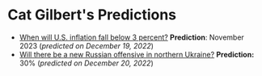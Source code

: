 # Cat Gilbert's Predictions

* [When will U.S. inflation fall below 3 percent?](prediction_inflation_december2022) 
  **Prediction**: November 2023 (*predicted on December 19, 2022*)
* [Will there be a new Russian offensive in northern Ukraine?](prediction_new_ukraine_invasion_december2022)
  **Prediction:** 30% (*predicted on December 20, 2022*)

